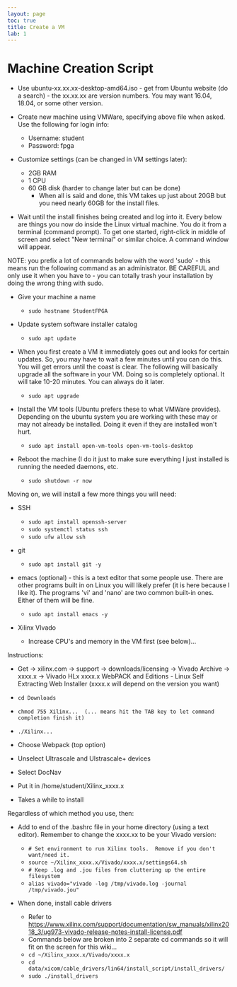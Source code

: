 ```yaml
---
layout: page
toc: true
title: Create a VM
lab: 1
---
```


# Machine Creation Script
* Use ubuntu-xx.xx.xx-desktop-amd64.iso - get from Ubuntu website (do a search) - the xx.xx.xx are version numbers.  You may want 16.04, 18.04, or some other version.

* Create new machine using VMWare, specifying above file when asked.  Use the following for login info:
  * Username: student
  * Password: fpga

* Customize settings (can be changed in VM settings later):
  * 2GB RAM
  * 1 CPU
  * 60 GB disk (harder to change later but can be done)
    * When all is said and done, this VM takes up just about 20GB but you need nearly 60GB for the install files.

* Wait until the install finishes being created and log into it.  Every below are things you now do inside the Linux virtual machine.  You do it from a terminal (command prompt).  To get one started, right-click in middle of screen and select "New terminal" or similar choice.  A command window will appear.

NOTE: you prefix a lot of commands below with the word 'sudo' - this means run the following command as an administrator.  BE CAREFUL and only use it when you have to - you can totally trash your installation by doing the wrong thing with sudo.

* Give your machine a name
  * ``sudo hostname StudentFPGA``

* Update system software installer catalog
  * ``sudo apt update``

* When you first create a VM it immediately goes out and looks for
certain updates.  So, you may have to wait a few minutes until you
can do this.  You will get errors until the coast is clear.  The following 
will basically upgrade all the software in your VM.  Doing so is completely optional. 
It will take 10-20 minutes.  You can always do it later.
  * ``sudo apt upgrade``

* Install the VM tools (Ubuntu prefers these to what VMWare provides).  
Depending on the ubuntu system you are working with these may or may not already 
be installed.  Doing it even if they are installed won't hurt.
  * ``sudo apt install open-vm-tools open-vm-tools-desktop``

* Reboot the machine (I do it just to make sure everything I just installed is running
the needed daemons, etc.
  * ``sudo shutdown -r now``

Moving on, we will install a few more things you will need:
* SSH
  * ``sudo apt install openssh-server``
  * ``sudo systemctl status ssh``
  * ``sudo ufw allow ssh``

* git
  * ``sudo apt install git -y``

* emacs (optional) - this is a text editor that some people use.  There are other programs built in on Linux you will likely prefer (it is here because I like it).  The programs 'vi' and 'nano' are two common built-in ones.  Either of them will be fine.
  * ``sudo apt install emacs -y``

* Xilinx VIvado
  * Increase CPU's and memory in the VM first (see below)...  

Instructions:
  * Get -> xilinx.com -> support -> downloads/licensing -> Vivado Archive -> xxxx.x -> Vivado HLx xxxx.x WebPACK and Editions - Linux Self Extracting Web Installer (xxxx.x will depend on the version you want)
  * ``cd Downloads``
  * ``chmod 755 Xilinx...  (... means hit the TAB key to let command completion finish it)``
  * ``./Xilinx...``

  * Choose Webpack (top option)
  * Unselect Ultrascale and Ulstrascale+ devices
  * Select DocNav
  * Put it in /home/student/Xilinx_xxxx.x
  * Takes a while to install

Regardless of which method you use, then:
* Add to end of the .bashrc file in your home directory (using a text editor).  Remember
to change the xxxx.xx to be your Vivado version:
  * ``# Set environment to run Xilinx tools.  Remove if you don't want/need it.``
  * ``source ~/Xilinx_xxxx.x/Vivado/xxxx.x/settings64.sh``
  * ``# Keep .log and .jou files from cluttering up the entire filesystem``
  * ``alias vivado="vivado -log /tmp/vivado.log -journal /tmp/vivado.jou"``

* When done, install cable drivers
  * Refer to https://www.xilinx.com/support/documentation/sw_manuals/xilinx2018_3/ug973-vivado-release-notes-install-license.pdf
  * Commands below are broken into 2 separate cd commands so it will fit on the screen for this wiki...
  * ``cd ~/Xilinx_xxxx.x/Vivado/xxxx.x``
  * ``cd data/xicom/cable_drivers/lin64/install_script/install_drivers/``
  * ``sudo ./install_drivers``


